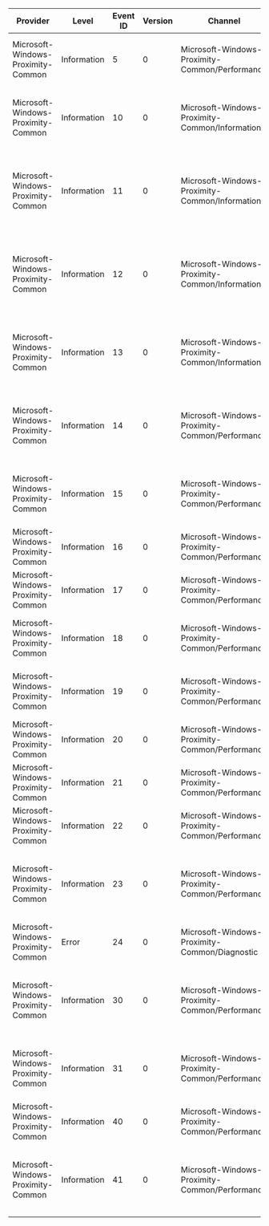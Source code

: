 Provider                            |  Level        |  Event ID  |  Version  |  Channel                                           |  Task                            |  Opcode  |  Keyword               |  Message
------------------------------------|---------------|------------|-----------|----------------------------------------------------|----------------------------------|----------|------------------------|--------------------------------------------------------------------------------------------------------------------
Microsoft-Windows-Proximity-Common  |  Information  |  5         |  0        |  Microsoft-Windows-Proximity-Common/Performance    |  Proximity_DeviceArrivalTrigger  |  Start   |                        |  A Proximity device arrival event has occurred with provider: {Pointer1}
Microsoft-Windows-Proximity-Common  |  Information  |  10        |  0        |  Microsoft-Windows-Proximity-Common/Informational  |  Proximity_OOBMessageProcessing  |  Start   |  ProximityAssociation  |  Proximity OOB message is received for incoming message pointer {Pointer1}
Microsoft-Windows-Proximity-Common  |  Information  |  11        |  0        |  Microsoft-Windows-Proximity-Common/Informational  |  Proximity_OOBMessagePublishing  |  Start   |  ProximityAssociation  |  Outbound OOB message publishing begins for incoming message pointer {Pointer1}, AEP ID {String2}, device {String3}
Microsoft-Windows-Proximity-Common  |  Information  |  12        |  0        |  Microsoft-Windows-Proximity-Common/Informational  |  Proximity_OOBMessagePublishing  |  Stop    |                        |  Outbound OOB message publishing ends for incoming message pointer {Pointer1}, AEP ID {String2}, device {String3}
Microsoft-Windows-Proximity-Common  |  Information  |  13        |  0        |  Microsoft-Windows-Proximity-Common/Informational  |  Proximity_OOBMessageProcessing  |  Stop    |                        |  Consent UI is to be displayed for incoming message pointer {Pointer1}, AEP ID {String2}, device {String3}
Microsoft-Windows-Proximity-Common  |  Information  |  14        |  0        |  Microsoft-Windows-Proximity-Common/Performance    |  Proximity_DeviceAssociation     |  Start   |                        |  Proximity association begins. User response is {HrResult}. Device category {DeviceCategory}
Microsoft-Windows-Proximity-Common  |  Information  |  15        |  0        |  Microsoft-Windows-Proximity-Common/Performance    |  Proximity_DeviceAssociation     |  Stop    |                        |  Proximity association is completed, result {HrResult}. Device category {DeviceCategory}
Microsoft-Windows-Proximity-Common  |  Information  |  16        |  0        |  Microsoft-Windows-Proximity-Common/Performance    |  Proximity_SessionAppLaunch      |  Start   |                        |  Proximity session launch event received for app: {String}
Microsoft-Windows-Proximity-Common  |  Information  |  17        |  0        |  Microsoft-Windows-Proximity-Common/Performance    |  Proximity_SessionAppLaunch      |  Stop    |                        |  Proximity session launch notification displayed for app: {String}
Microsoft-Windows-Proximity-Common  |  Information  |  18        |  0        |  Microsoft-Windows-Proximity-Common/Performance    |  Proximity_ReceiveSharedContent  |  Start   |                        |  Proximity receive shared content event triggered for provider: {Pointer1}
Microsoft-Windows-Proximity-Common  |  Information  |  19        |  0        |  Microsoft-Windows-Proximity-Common/Performance    |  Proximity_ReceiveSharedContent  |  Stop    |                        |  Proximity receive shared content prompt displayed for provider: {Pointer1}
Microsoft-Windows-Proximity-Common  |  Information  |  20        |  0        |  Microsoft-Windows-Proximity-Common/Performance    |  Proximity_SessionProtocol       |  Start   |                        |  Proximity protocol exchange started for app: {String}
Microsoft-Windows-Proximity-Common  |  Information  |  21        |  0        |  Microsoft-Windows-Proximity-Common/Performance    |  Proximity_SessionProtocol       |  Stop    |                        |  Proximity protocol exchange completed app: {String}
Microsoft-Windows-Proximity-Common  |  Information  |  22        |  0        |  Microsoft-Windows-Proximity-Common/Performance    |  Proximity_SessionConnect        |  Start   |                        |  Proximity socket connection started for app: {String}
Microsoft-Windows-Proximity-Common  |  Information  |  23        |  0        |  Microsoft-Windows-Proximity-Common/Performance    |  Proximity_SessionConnect        |  Stop    |                        |  Proximity connected proximity socket of type: {Integer4}, and handed to app: {String}
Microsoft-Windows-Proximity-Common  |  Error        |  24        |  0        |  Microsoft-Windows-Proximity-Common/Diagnostic     |                                  |          |                        |  Browse PeerId {String1} already registered for app: {String2}
Microsoft-Windows-Proximity-Common  |  Information  |  30        |  0        |  Microsoft-Windows-Proximity-Common/Performance    |  Proximity_ReceiveSharedContent  |  Start   |                        |  Proximity receive shared content start showing receive progress UI event triggered for provider: {Pointer1}
Microsoft-Windows-Proximity-Common  |  Information  |  31        |  0        |  Microsoft-Windows-Proximity-Common/Performance    |  Proximity_ReceiveSharedContent  |  Stop    |                        |  Proximity receive shared content finished showing receive progress UI for provider: {Pointer1}
Microsoft-Windows-Proximity-Common  |  Information  |  40        |  0        |  Microsoft-Windows-Proximity-Common/Performance    |  Proximity_SocketConnect         |  Start   |                        |
Microsoft-Windows-Proximity-Common  |  Information  |  41        |  0        |  Microsoft-Windows-Proximity-Common/Performance    |  Proximity_SocketConnect         |  Stop    |                        |  The socket connection completed with transport = {TransportType}, and hresult = {HrConnectResult}